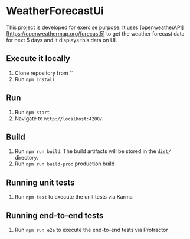 # WeatherForecastUi

This project is developed for exercise purpose. It uses [openweatherAPI][https://openweathermap.org/forecast5] to get the weather forecast data for next 5 days and it displays this data on UI.

## Execute it locally
1. Clone repository from ``
2. Run `npm install`

## Run
1. Run `npm start`
2. Navigate to `http://localhost:4200/`.

## Build
1. Run `npm run build`. The build artifacts will be stored in the `dist/` directory.
2. Run `npm run build-prod` production build 

## Running unit tests
1. Run `npm test` to execute the unit tests via Karma

## Running end-to-end tests
1. Run `npm run e2e` to execute the end-to-end tests via Protractor
